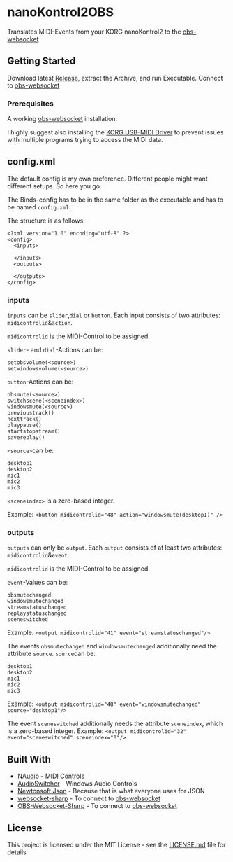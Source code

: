 # nanoKontrol2OBS

Translates MIDI-Events from your KORG nanoKontrol2 to the [obs-websocket](https://github.com/Palakis/obs-websocket)

## Getting Started

Download latest [Release](https://github.com/C9Glax/OBSKorgNanokontrol2/releases), extract the Archive, and run Executable.
Connect to [obs-websocket](https://github.com/Palakis/obs-websocket)

### Prerequisites

A working [obs-websocket](https://github.com/Palakis/obs-websocket) installation.

I highly suggest also installing the [KORG USB-MIDI Driver](https://www.korg.com/us/support/download/product/1/285/) to prevent issues with multiple programs trying to access the MIDI data.

## config.xml

The default config is my own preference. Different people might want different setups. So here you go.

The Binds-config has to be in the same folder as the executable and has to be named `config.xml`.

The structure is as follows:
```
<?xml version="1.0" encoding="utf-8" ?>
<config>
  <inputs>

  </inputs>
  <outputs>

  </outputs>
</config>
```

### inputs

`inputs` can be	`slider`,`dial` or `button`. Each input consists of two attributes: `midicontrolid`&`action`.

`midicontrolid` is the MIDI-Control to be assigned.

`slider`- and `dial`-Actions can be:
```
setobsvolume(<source>)
setwindowsvolume(<source>)
```
`button`-Actions can be:
```
obsmute(<source>)
switchscene(<sceneindex>)
windowsmute(<source>)
previoustrack()
nexttrack()
playpause()
startstopstream()
savereplay()

```
`<source>`can be:
```
desktop1
desktop2
mic1
mic2
mic3
```
`<sceneindex>` is a zero-based integer.

Example:
`<button midicontrolid="48" action="windowsmute(desktop1)" />`

### outputs

`outputs` can only be `output`. Each `output` consists of at least two attributes: `midicontrolid`&`event`.

`midicontrolid` is the MIDI-Control to be assigned.

`event`-Values can be:
```
obsmutechanged
windowsmutechanged
streamstatuschanged
replaystatuschanged
sceneswitched
```
Example: `<output midicontrolid="41" event="streamstatuschanged"/>`

The events `obsmutechanged` and `windowsmutechanged` additionally need the attribute `source`.
`source`can be:
```
desktop1
desktop2
mic1
mic2
mic3
```
Example: `<output midicontrolid="48" event="windowsmutechanged" source="desktop1"/>`

The event `sceneswitched` additionally needs the attribute `sceneindex`, which is a zero-based integer.
Example: `<output midicontrolid="32" event="sceneswitched" sceneindex="0"/>`

## Built With

* [NAudio](https://github.com/naudio/NAudio) - MIDI Controls
* [AudioSwitcher](https://github.com/xenolightning/AudioSwitcher) - Windows Audio Controls
* [Newtonsoft.Json](https://github.com/JamesNK/Newtonsoft.Json) - Because that is what everyone uses for JSON
* [websocket-sharp](https://github.com/sta/websocket-sharp) - To connect to [obs-websocket](https://github.com/Palakis/obs-websocket)
* [OBS-Websocket-Sharp](https://github.com/C9Glax/OBS-Websocket-Sharp) - To connect to [obs-websocket](https://github.com/Palakis/obs-websocket)

## License

This project is licensed under the MIT License - see the [LICENSE.md](LICENSE.md) file for details
